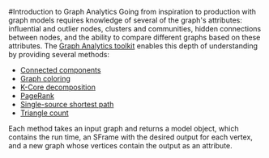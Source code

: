 #Introduction to Graph Analytics
Going from inspiration to production with graph models requires knowledge of several of the graph's attributes:
influential and outlier nodes, clusters and communities, hidden
connections between nodes, and the ability to compare different graphs based on
these attributes. The
[Graph Analytics toolkit](https://turi.com/products/create/docs/graphlab.toolkits.graph_analytics.html)
enables this depth of understanding by providing several methods:

- [Connected components](https://turi.com/products/create/docs/generated/graphlab.connected_components.create.html)
- [Graph coloring](https://turi.com/products/create/docs/generated/graphlab.graph_coloring.create.html)
- [K-Core decomposition](https://turi.com/products/create/docs/generated/graphlab.kcore.create.html)
- [PageRank](https://turi.com/products/create/docs/generated/graphlab.pagerank.create.html)
- [Single-source shortest path](https://turi.com/products/create/docs/generated/graphlab.shortest_path.create.html)
- [Triangle count](https://turi.com/products/create/docs/generated/graphlab.triangle_counting.create.html#graphlab.triangle_counting.create)

Each method takes an input graph and returns a model object, which contains the
run time, an SFrame with the desired output for each vertex, and a new graph
whose vertices contain the output as an attribute.
